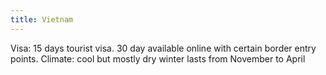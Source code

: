 ```yaml
---
title: Vietnam
---
```


Visa: 15 days tourist visa.  30 day available online with certain border entry points.
Climate: cool but mostly dry winter lasts from November to April